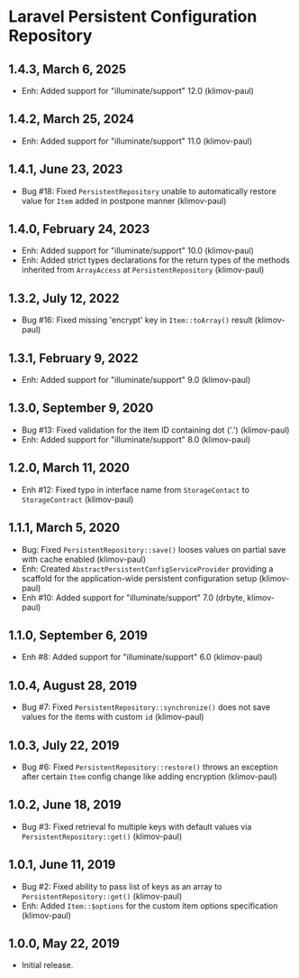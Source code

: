 Laravel Persistent Configuration Repository
===========================================

1.4.3, March 6, 2025
--------------------

- Enh: Added support for "illuminate/support" 12.0 (klimov-paul)


1.4.2, March 25, 2024
---------------------

- Enh: Added support for "illuminate/support" 11.0 (klimov-paul)


1.4.1, June 23, 2023
--------------------

- Bug #18: Fixed `PersistentRepository` unable to automatically restore value for `Item` added in postpone manner (klimov-paul)


1.4.0, February 24, 2023
------------------------

- Enh: Added support for "illuminate/support" 10.0 (klimov-paul)
- Enh: Added strict types declarations for the return types of the methods inherited from `ArrayAccess` at `PersistentRepository` (klimov-paul)


1.3.2, July 12, 2022
--------------------

- Bug #16: Fixed missing 'encrypt' key in `Item::toArray()` result (klimov-paul)


1.3.1, February 9, 2022
-----------------------

- Enh: Added support for "illuminate/support" 9.0 (klimov-paul)


1.3.0, September 9, 2020
------------------------

- Bug #13: Fixed validation for the item ID containing dot ('.') (klimov-paul)
- Enh: Added support for "illuminate/support" 8.0 (klimov-paul)


1.2.0, March 11, 2020
---------------------

- Enh #12: Fixed typo in interface name from `StorageContact` to `StorageContract` (klimov-paul)


1.1.1, March 5, 2020
--------------------

- Bug: Fixed `PersistentRepository::save()` looses values on partial save with cache enabled (klimov-paul)
- Enh: Created `AbstractPersistentConfigServiceProvider` providing a scaffold for the application-wide persistent configuration setup (klimov-paul)
- Enh #10: Added support for "illuminate/support" 7.0 (drbyte, klimov-paul)


1.1.0, September 6, 2019
------------------------

- Enh #8: Added support for "illuminate/support" 6.0 (klimov-paul)


1.0.4, August 28, 2019
----------------------

- Bug #7: Fixed `PersistentRepository::synchronize()` does not save values for the items with custom `id` (klimov-paul)


1.0.3, July 22, 2019
--------------------

- Bug #6: Fixed `PersistentRepository::restore()` throws an exception after certain `Item` config change like adding encryption (klimov-paul)


1.0.2, June 18, 2019
--------------------

- Bug #3: Fixed retrieval fo multiple keys with default values via `PersistentRepository::get()` (klimov-paul)


1.0.1, June 11, 2019
--------------------

- Bug #2: Fixed ability to pass list of keys as an array to `PersistentRepository::get()` (klimov-paul)
- Enh: Added `Item::$options` for the custom item options specification (klimov-paul)


1.0.0, May 22, 2019
-------------------

- Initial release.
